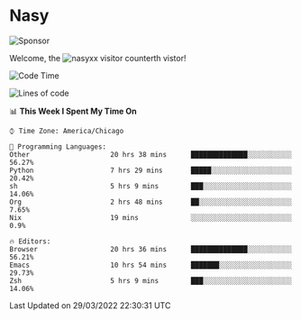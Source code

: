 # Nasy

<!--
<p align="center">
<img height="200" src="https://github-readme-stats.vercel.app/api?username=nasyxx&count_private=true&show_icons=true&theme=dracula&include_all_commits=true"/>
<img height="200" src="https://github-readme-stats.vercel.app/api/top-langs/?username=nasyxx&theme=dracula&hide=html,jupyter+notebook&count_private=true&show_icons=true"/>
</p>

  
----------------
-->

![Sponsor](https://img.shields.io/static/v1.svg?label=Sponsor&message=%E2%9D%A4&logo=GitHub&style=flat&color=pink)
 
Welcome, the ![nasyxx visitor counter](https://count.getloli.com/get/@nasyxx?theme=rule34)th vistor!
 
<!--START_SECTION:waka-->
![Code Time](http://img.shields.io/badge/Code%20Time-2%2C098%20hrs%2024%20mins-blue)

![Lines of code](https://img.shields.io/badge/From%20Hello%20World%20I%27ve%20Written-5%20Million%20lines%20of%20code-blue)

📊 **This Week I Spent My Time On** 

```text
⌚︎ Time Zone: America/Chicago

💬 Programming Languages: 
Other                    20 hrs 38 mins      ██████████████░░░░░░░░░░░   56.27% 
Python                   7 hrs 29 mins       █████░░░░░░░░░░░░░░░░░░░░   20.42% 
sh                       5 hrs 9 mins        ███░░░░░░░░░░░░░░░░░░░░░░   14.06% 
Org                      2 hrs 48 mins       ██░░░░░░░░░░░░░░░░░░░░░░░   7.65% 
Nix                      19 mins             ░░░░░░░░░░░░░░░░░░░░░░░░░   0.9%

🔥 Editors: 
Browser                  20 hrs 36 mins      ██████████████░░░░░░░░░░░   56.21% 
Emacs                    10 hrs 54 mins      ███████░░░░░░░░░░░░░░░░░░   29.73% 
Zsh                      5 hrs 9 mins        ███░░░░░░░░░░░░░░░░░░░░░░   14.06%

```


 Last Updated on 29/03/2022 22:30:31 UTC
<!--END_SECTION:waka-->

<!-- ![visitors](https://visitor-badge.laobi.icu/badge?page_id=nasyxx.nasyxx) -->
